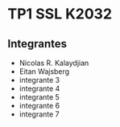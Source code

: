 # TP1 SSL K2032

## Integrantes

- Nicolas R. Kalaydjian
- Eitan Wajsberg
- integrante 3
- integrante 4
- integrante 5
- integrante 6
- integrante 7